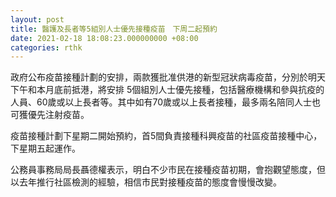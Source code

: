 ```yaml
---
layout: post
title: 醫護及長者等5組別人士優先接種疫苗　下周二起預約
date: 2021-02-18 18:08:23.000000000 +08:00
categories: rthk
---
```


政府公布疫苗接種計劃的安排，兩款獲批准供港的新型冠狀病毒疫苗，分別於明天下午和本月底前抵港，將安排 5個組別人士優先接種，包括醫療機構和參與抗疫的人員、60歲或以上長者等。其中如有70歲或以上長者接種，最多兩名陪同人士也可獲優先注射疫苗。

疫苗接種計劃下星期二開始預約，首5間負責接種科興疫苗的社區疫苗接種中心，下星期五起運作。

公務員事務局局長聶德權表示，明白不少市民在接種疫苗初期，會抱觀望態度，但以去年推行社區檢測的經驗，相信市民對接種疫苗的態度會慢慢改變。
